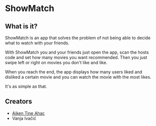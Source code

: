 # ShowMatch

## What is it?

ShowMatch is an app that solves the problem of not being able to decide what to watch with your friends.

With ShowMatch you and your friends just open the app, scan the hosts code and set how many movies you want recommended. Then you just swipe left or right on movies you don't like and like. 

When you reach the end, the app displays how many users liked and disliked a certain movie and you can watch the movie with the most likes.

It's as simple as that.

## Creators

- [Aiken Tine Ahac](https://aikenahac.com)
- Vanja Ivačić
